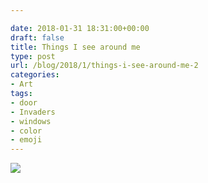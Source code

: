 ```yaml
---

date: 2018-01-31 18:31:00+00:00
draft: false
title: Things I see around me
type: post
url: /blog/2018/1/things-i-see-around-me-2
categories:
- Art
tags:
- door
- Invaders
- windows
- color
- emoji
---
```




  
   ![](/images/2018-01-31-20181things-i-see-around-me-2/IMG_4017.jpg)

  


